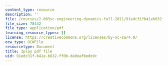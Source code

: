```yaml
---
content_type: resource
description: ''
file: /courses/2-003sc-engineering-dynamics-fall-2011/91edc31fb41eb832ff0bda9eafbede9c_wERH7LtoUuE.pdf
file_size: 78442
file_type: application/pdf
learning_resource_types: []
license: https://creativecommons.org/licenses/by-nc-sa/4.0/
ocw_type: OCWFile
resourcetype: Document
title: 3play pdf file
uid: 91edc31f-b41e-b832-ff0b-da9eafbede9c
---
```

